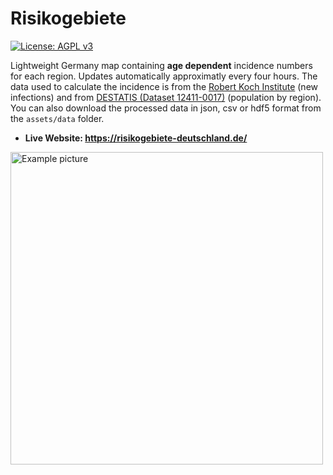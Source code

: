 # Risikogebiete
[![License: AGPL v3](https://img.shields.io/badge/License-AGPL%20v3-blue.svg)](http://www.gnu.org/licenses/agpl-3.0)

Lightweight Germany map containing **age dependent** incidence numbers for each region. Updates automatically approximatly every four hours.
The data used to calculate the incidence is from the [Robert Koch Institute](https://npgeo-corona-npgeo-de.hub.arcgis.com/datasets/23b1ccb051f543a5b526021275c1c6e5_0/about) (new infections) and from [DESTATIS (Dataset 12411-0017)](https://www-genesis.destatis.de/genesis//online?operation=table&code=12411-0017&bypass=true&levelindex=0&levelid=1618480251047) (population by region).
You can also download the processed data in json, csv or hdf5 format from the `assets/data` folder.

- **Live Website: https://risikogebiete-deutschland.de/**

<div>
   <img src="/assets/img/example.png" alt="Example picture" width="500"> 
</div>
